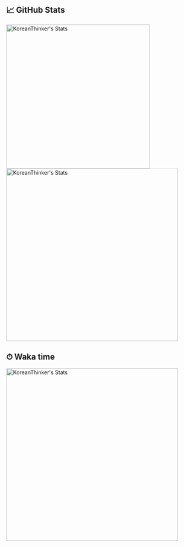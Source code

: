 ## 📈 GitHub Stats

<p>
    <img width="380px" src="https://github-readme-stats.vercel.app/api/top-langs/?username=KoreanThinker&hide=html&layout=compact&hide_border=true&theme=dark&count_private=true" alt="KoreanThinker's Stats"/>
    <img width="455px" src="https://github-readme-stats.vercel.app/api?username=KoreanThinker&theme=dark&hide_border=true&count_private=true" alt="KoreanThinker's Stats" />
</p>

## ⏱ Waka time
<img width="455px" src="https://github-readme-stats.vercel.app/api/wakatime?username=KoreanThinker" alt="KoreanThinker's Stats" />
